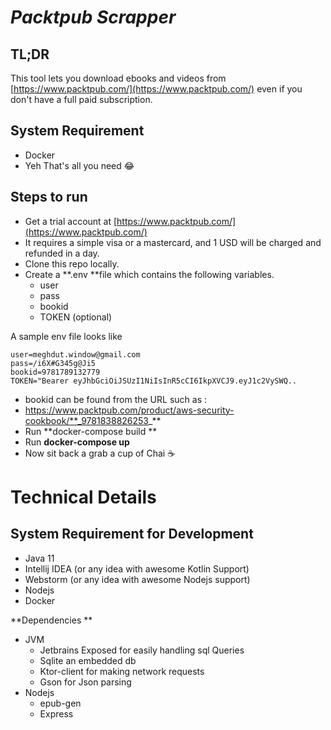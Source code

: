 # _Packtpub Scrapper_


## TL;DR

This tool lets you download ebooks and videos from [https://www.packtpub.com/](https://www.packtpub.com/) even if you don't have a full paid subscription. 


## System Requirement 



* Docker 
* Yeh That's all you need 😂


## Steps to run 



* Get a trial account at [https://www.packtpub.com/](https://www.packtpub.com/)  
* It requires a simple visa or a mastercard, and 1 USD will be charged and refunded in a day.
* Clone this repo locally.
*  Create a **.env  **file which contains the following variables.
    * user
    * pass 
    * bookid  
    *  TOKEN (optional)

  A sample env file looks like 


```
user=meghdut.window@gmail.com
pass=/i6X#G345g@Ji5
bookid=9781789132779
TOKEN="Bearer eyJhbGciOiJSUzI1NiIsInR5cCI6IkpXVCJ9.eyJ1c2VySWQ..

```



* bookid can be found from the URL such as : 
* https://www.packtpub.com/product/aws-security-cookbook/**_9781838826253_**
* Run **docker-compose build **
* Run **docker-compose up**
* Now sit back a grab a cup of Chai ☕ 


# Technical  Details 


## System Requirement for Development 



* Java 11
* Intellij IDEA (or any idea with awesome Kotlin Support)
* Webstorm (or any idea with awesome Nodejs support)
* Nodejs 
* Docker

**Dependencies **



* JVM 
    * Jetbrains Exposed for easily handling sql Queries 
    * Sqlite an embedded db
    * Ktor-client for making network requests 
    * Gson for Json parsing 
* Nodejs 
    * epub-gen
    * Express
